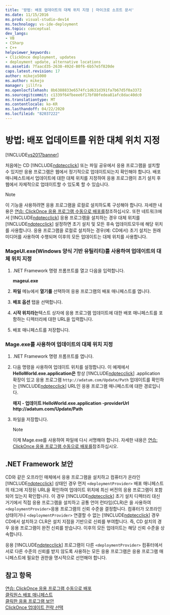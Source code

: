 ```yaml
---
title: '방법: 배포 업데이트의 대체 위치 지정 | 마이크로 소프트 문서'
ms.date: 11/15/2016
ms.prod: visual-studio-dev14
ms.technology: vs-ide-deployment
ms.topic: conceptual
dev_langs:
- VB
- CSharp
- C++
helpviewer_keywords:
- ClickOnce deployment, updates
- deployment update, alternative locations
ms.assetid: 7faacd35-2638-492d-80f6-6b57e5f820de
caps.latest.revision: 17
author: mikejo5000
ms.author: mikejo
manager: jillfra
ms.openlocfilehash: 8b6388833e6574fc1d631d391fa7b67d5f0a3372
ms.sourcegitcommit: c1339f64fbeee6f17bf80fedea81afc8dac40dc0
ms.translationtype: MT
ms.contentlocale: ko-KR
ms.lasthandoff: 04/22/2020
ms.locfileid: "82037222"
---
```

# <a name="how-to-specify-an-alternate-location-for-deployment-updates"></a>방법: 배포 업데이트를 위한 대체 위치 지정
[!INCLUDE[vs2017banner](../includes/vs2017banner.md)]

처음에는 CD [!INCLUDE[ndptecclick](../includes/ndptecclick-md.md)] 또는 파일 공유에서 응용 프로그램을 설치할 수 있지만 응용 프로그램은 웹에서 정기적으로 업데이트되는지 확인해야 합니다. 배포 매니페스트에서 업데이트에 대한 대체 위치를 지정하여 응용 프로그램이 초기 설치 후 웹에서 자체적으로 업데이트할 수 있도록 할 수 있습니다.  
  
> [!NOTE]
> 이 기능을 사용하려면 응용 프로그램을 로컬로 설치하도록 구성해야 합니다. 자세한 내용은 [연습: ClickOnce 응용 프로그램 수동으로 배포를](../deployment/walkthrough-manually-deploying-a-clickonce-application.md)참조하십시오. 또한 네트워크에서 [!INCLUDE[ndptecclick](../includes/ndptecclick-md.md)] 응용 프로그램을 설치하는 경우 대체 위치를 [!INCLUDE[ndptecclick](../includes/ndptecclick-md.md)] 설정하면 초기 설치 및 모든 후속 업데이트모두에 해당 위치를 사용합니다. 응용 프로그램을 로컬로 설치하는 경우(예: CD에서) 초기 설치는 원래 미디어를 사용하여 수행되며 이후의 모든 업데이트는 대체 위치를 사용합니다.  
  
### <a name="specifying-an-alternate-location-for-updates-by-using-mageuiexe-windows-forms-based-utility"></a>MageUI.exe(Windows 양식 기반 유틸리티)를 사용하여 업데이트의 대체 위치 지정  
  
1. .NET Framework 명령 프롬프트를 열고 다음을 입력합니다.  
  
     **mageui.exe**  
  
2. **파일** 메뉴에서 **열기를** 선택하여 응용 프로그램의 배포 매니페스트를 엽니다.  
  
3. **배포 옵션** 탭을 선택합니다.  
  
4. **시작 위치라는**텍스트 상자에 응용 프로그램 업데이트에 대한 배포 매니페스트를 포함하는 디렉터리에 대한 URL을 입력합니다.  
  
5. 배포 매니페스트를 저장합니다.  
  
### <a name="specifying-an-alternate-location-for-updates-by-using-mageexe"></a>Mage.exe를 사용하여 업데이트의 대체 위치 지정  
  
1. .NET Framework 명령 프롬프트를 엽니다.  
  
2. 다음 명령을 사용하여 업데이트 위치를 설정합니다. 이 예제에서 **HelloWorld.exe.application은** 항상 [!INCLUDE[ndptecclick](../includes/ndptecclick-md.md)] .application 확장이 있고 응용 프로그램 `http://adatum.com/Update/Path` 업데이트를 확인하는 [!INCLUDE[ndptecclick](../includes/ndptecclick-md.md)] URL인 응용 프로그램 매니페스트에 대한 경로입니다.  
  
     **매지 - 업데이트 HelloWorld.exe.application -providerUrl http:\//adatum.com/Update/Path**  
  
3. 파일을 저장합니다.  
  
    > [!NOTE]
    > 이제 Mage.exe를 사용하여 파일에 다시 서명해야 합니다. 자세한 내용은 [연습: ClickOnce 응용 프로그램 수동으로 배포를](../deployment/walkthrough-manually-deploying-a-clickonce-application.md)참조하십시오.  
  
## <a name="net-framework-security"></a>.NET Framework 보안  
 CD와 같은 오프라인 매체에서 응용 프로그램을 설치하고 컴퓨터가 온라인 [!INCLUDE[ndptecclick](../includes/ndptecclick-md.md)] 상태인 경우 먼저 `<deploymentProvider>` 배포 매니페스트의 태그에 지정된 URL을 확인하여 업데이트 위치에 최신 버전의 응용 프로그램이 포함되어 있는지 확인합니다. 이 경우 [!INCLUDE[ndptecclick](../includes/ndptecclick-md.md)] 초기 설치 디렉터리 대신 거기에서 직접 응용 프로그램을 설치하고 공통 언어 런타임(CLR)은 을 사용하여 `<deploymentProvider>`응용 프로그램의 신뢰 수준을 결정합니다. 컴퓨터가 오프라인 상태이거나 `<deploymentProvider>` 연결할 수 없는 [!INCLUDE[ndptecclick](../includes/ndptecclick-md.md)] 경우 CD에서 설치하고 CLR은 설치 지점을 기반으로 신뢰를 부여합니다. 즉, CD 설치의 경우 응용 프로그램이 완전 신뢰를 받습니다. 이후의 모든 업데이트는 해당 신뢰 수준을 상속합니다.  
  
 응용 [!INCLUDE[ndptecclick](../includes/ndptecclick-md.md)] 프로그램이 다른 `<deploymentProvider>` 컴퓨터에서 서로 다른 수준의 신뢰를 받지 않도록 사용하는 모든 응용 프로그램은 응용 프로그램 매니페스트에 필요한 권한을 명시적으로 선언해야 합니다.  
  
## <a name="see-also"></a>참고 항목  
 [연습: ClickOnce 응용 프로그램 수동으로 배포](../deployment/walkthrough-manually-deploying-a-clickonce-application.md)   
 [클릭원스 배포 매니페스트](../deployment/clickonce-deployment-manifest.md)   
 [클릭한 응용 프로그램 보안](../deployment/securing-clickonce-applications.md)   
 [ClickOnce 업데이트 전략 선택](../deployment/choosing-a-clickonce-update-strategy.md)
